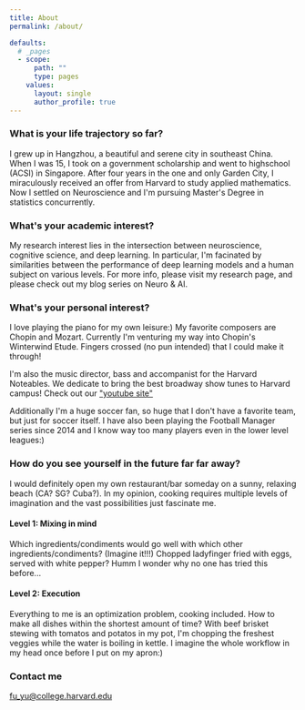 ```yaml
---
title: About
permalink: /about/

defaults:
  # _pages
  - scope:
      path: ""
      type: pages
    values:
      layout: single
      author_profile: true
---
```


### What is your life trajectory so far?
I grew up in Hangzhou, a beautiful and serene city in southeast China. When I was 15, I took on a government scholarship and went to highschool (ACSI) in Singapore. After four years in the one and only Garden City, I miraculously received an offer from Harvard to study applied mathematics. Now I settled on Neuroscience and I'm pursuing Master's Degree in statistics concurrently.

### What's your academic interest?
My research interest lies in the intersection between neuroscience, cognitive science, and deep learning. In particular, I'm facinated by similarities between the performance of deep learning models and a human subject on various levels. For more info, please visit my research page, and please check out my blog series on Neuro & AI.

### What's your personal interest?
I love playing the piano for my own leisure:) My favorite composers are Chopin and Mozart. Currently I'm venturing my way into Chopin's Winterwind Etude. Fingers crossed (no pun intended) that I could make it through! 

I'm also the music director, bass and accompanist for the Harvard Noteables. We dedicate to bring the best broadway show tunes to Harvard campus! Check out our ["youtube site"](https://www.youtube.com/user/HarvardNoteables)

Additionally I'm a huge soccer fan, so huge that I don't have a favorite team, but just for soccer itself. I have also been playing the Football Manager series since 2014 and I know way too many players even in the lower level leagues:)

### How do you see yourself in the future far far away?
I would definitely open my own restaurant/bar someday on a sunny, relaxing beach (CA? SG? Cuba?). In my opinion, cooking requires multiple levels of imagination and the vast possibilities just fascinate me.
#### Level 1: Mixing in mind
Which ingredients/condiments would go well with which other ingredients/condiments? (Imagine it!!!) Chopped ladyfinger fried with eggs, served with white pepper? Humm I wonder why no one has tried this before... 
#### Level 2: Execution
Everything to me is an optimization problem, cooking included. How to make all dishes within the shortest amount of time? With beef brisket stewing with tomatos and potatos in my pot, I'm chopping the freshest veggies while the water is boiling in kettle. I imagine the whole workflow in my head once before I put on my apron:)

### Contact me

[fu_yu@college.harvard.edu](mailto:fu_yu@college.harvard.edu)